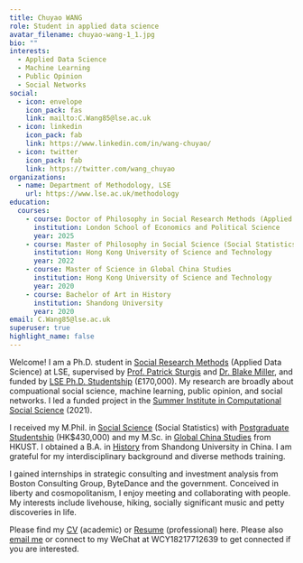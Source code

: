 ```yaml
---
title: Chuyao WANG
role: Student in applied data science
avatar_filename: chuyao-wang-1_1.jpg
bio: ""
interests:
  - Applied Data Science
  - Machine Learning
  - Public Opinion
  - Social Networks
social:
  - icon: envelope
    icon_pack: fas
    link: mailto:C.Wang85@lse.ac.uk
  - icon: linkedin
    icon_pack: fab
    link: https://www.linkedin.com/in/wang-chuyao/
  - icon: twitter
    icon_pack: fab
    link: https://twitter.com/wang_chuyao
organizations:
  - name: Department of Methodology, LSE
    url: https://www.lse.ac.uk/methodology
education:
  courses:
    - course: Doctor of Philosophy in Social Research Methods (Applied Data Science)
      institution: London School of Economics and Political Science
      year: 2025
    - course: Master of Philosophy in Social Science (Social Statistics)
      institution: Hong Kong University of Science and Technology
      year: 2022
    - course: Master of Science in Global China Studies
      institution: Hong Kong University of Science and Technology
      year: 2020
    - course: Bachelor of Art in History
      institution: Shandong University
      year: 2020
email: C.Wang85@lse.ac.uk
superuser: true
highlight_name: false
---
```

Welcome! I am a Ph.D. student in [Social Research Methods](https://www.lse.ac.uk/study-at-lse/Graduate/degree-programmes-2022/MPhilPhD-Social-Research-Methods) (Applied Data Science) at LSE, supervised by [Prof. Patrick Sturgis](https://www.lse.ac.uk/Methodology/People/Academic-Staff/Patrick-Sturgis/Patrick-Sturgis) and [Dr. Blake Miller](https://www.lse.ac.uk/Methodology/People/Academic-Staff/Blake-Miller/Blake-Miller), and funded by [LSE Ph.D. Studentship](https://www.lse.ac.uk/study-at-lse/graduate/fees-and-funding/phd-studentships) (£170,000). My research are broadly about compuational social science, machine learning, public opinion, and social networks. I led a funded project in the [Summer Institute in Computational Social Science](https://sicss.io/) (2021).

I received my M.Phil. in [Social Science](https://sosc.hkust.edu.hk/teaching_learning/mphil_social_science) (Social Statistics) with [Postgraduate Studentship](https://pg.ust.hk/current-students/awards-and-grants/postgraduate-studentship) (HK$430,000) and my M.Sc. in [Global China Studies](https://shss.hkust.edu.hk/tpg/mgcs/index) from HKUST. I obtained a B.A. in [History](http://en.history.sdu.edu.cn/info/1006/1013.htm) from Shandong University in China. I am grateful for my interdisciplinary background and diverse methods training. 

I﻿ gained internships in strategic consulting and investment analysis from Boston Consulting Group, ByteDance and the government. Conceived in liberty and cosmopolitanism, I enjoy meeting and collaborating with people. My interests include livehouse, hiking, socially significant music and petty discoveries in life.  

Please find my [CV](https://github.com/Jezzffihuter/starter-academic-website/blob/master/static/uploads/ChuyaoWANG-LSE-CompleteCV.pdf) (academic) or [Resume](https://github.com/Jezzffihuter/starter-academic-website/blob/master/static/uploads/ChuyaoWANG-LSE-Resume-Dec2022.pdf) (professional) here. Please also [email me](<mailto: C.Wang85@lse.ac.uk>) or connect to my WeChat at WCY18217712639 to get connected if you are interested.